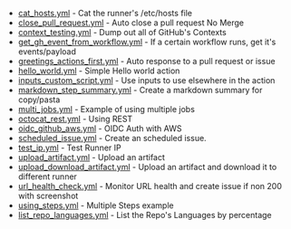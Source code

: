 - [cat_hosts.yml](cat_hosts.yml) - Cat the runner's /etc/hosts file
- [close_pull_request.yml](close_pull_request.yml) - Auto close a pull request No Merge
- [context_testing.yml](context_testing.yml) - Dump out all of GitHub's Contexts
- [get_gh_event_from_workflow.yml](get_gh_event_from_workflow.yml) - If a certain workflow runs, get it's events/payload
- [greetings_actions_first.yml](greetings_actions_first.yml) - Auto response to a pull request or issue
- [hello_world.yml](hello_world.yml) - Simple Hello world action
- [inputs_custom_script.yml](inputs_custom_script.yml) - Use inputs to use elsewhere in the action
- [markdown_step_summary.yml](markdown_step_summary.yml) - Create a markdown summary for copy/pasta
- [multi_jobs.yml](multi_jobs.yml) - Example of using multiple jobs
- [octocat_rest.yml](octocat_rest.yml) - Using REST
- [oidc_github_aws.yml](oidc_github_aws.yml) - OIDC Auth with AWS
- [scheduled_issue.yml](scheduled_issue.yml) - Create an scheduled issue.
- [test_ip.yml](test_ip.yml) - Test Runner IP
- [upload_artifact.yml](upload_artifact.yml) - Upload an artifact
- [upload_download_artifact.yml](upload_download_artifact.yml) - Upload an artifact and download it to different runner
- [url_health_check.yml](url_health_check.yml) - Monitor URL health and create issue if non 200 with screenshot
- [using_steps.yml](using_steps.yml) - Multiple Steps example
- [list_repo_languages.yml](list_repo_languages.yml) - List the Repo's Languages by percentage
